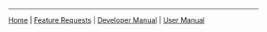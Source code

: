 
---
[Home](README.md) | [Feature Requests](Features.md) | [Developer Manual](DevManual.md) | [User Manual](UserManual.md)